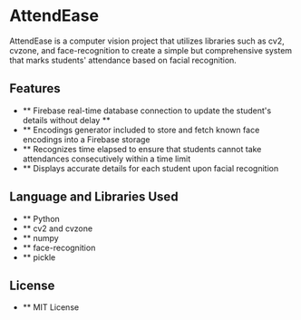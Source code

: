 # AttendEase
AttendEase is a computer vision project that utilizes libraries such as cv2, cvzone, and face-recognition to create a simple but comprehensive system that marks students' attendance based on facial recognition.

## Features
- ** Firebase real-time database connection to update the student's details without delay **
- ** Encodings generator included to store and fetch known face encodings into a Firebase storage
- ** Recognizes time elapsed to ensure that students cannot take attendances consecutively within a time limit
- ** Displays accurate details for each student upon facial recognition

## Language and Libraries Used
- ** Python
- ** cv2 and cvzone
- ** numpy
- ** face-recognition
- ** pickle

## License
- ** MIT License
